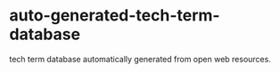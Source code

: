 # auto-generated-tech-term-database
tech term database automatically generated from open web resources.
